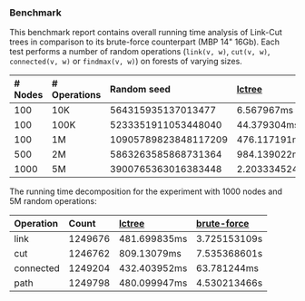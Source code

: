 ### Benchmark
This benchmark report contains overall running time analysis of Link-Cut trees in comparison to its brute-force counterpart (MBP 14" 16Gb).
Each test performs a number of random operations (`link(v, w)`, `cut(v, w)`, `connected(v, w)` or `findmax(v, w)`) on forests of varying sizes.

| # Nodes     | # Operations    | Random seed           | [lctree](https://github.com/azizkayumov/lctree/blob/main/src/lctree.rs)    | [brute-force](https://github.com/azizkayumov/lctree/blob/main/tests/test_random.rs)  | 
| :---        | :---            | :---                  | :---          | :---          |
| 100         | 10K             | 564315935137013477    | 6.567967ms    | 53.48109ms    |
| 100         | 100K            | 5233351911053448040   | 44.379304ms   | 321.900746ms  |
| 100         | 1M              | 10905789823848117209  | 476.117191ms  | 3.915883695s  |
| 500         | 2M              | 5863263585868731364   | 984.139022ms  | 11.542679321s |
| 1000        | 5M              | 3900765363016383448   | 2.203334524s  | 15.85451642s  |

The running time decomposition for the experiment with 1000 nodes and 5M random operations:

| Operation   | Count   | [lctree](https://github.com/azizkayumov/lctree/blob/main/src/lctree.rs)    | [brute-force](https://github.com/azizkayumov/lctree/blob/main/tests/test_random.rs)  |
| :---        | :---            | :---            | :---                  |
| link        | 1249676         | 481.699835ms    | 3.725153109s          |
| cut         | 1246762         | 809.13079ms     | 7.535368601s          |
| connected   | 1249204         | 432.403952ms    | 63.781244ms           |
| path        | 1249798         | 480.099947ms    | 4.530213466s          |
